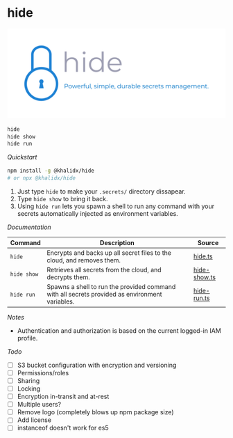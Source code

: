 # hide

<img src="logo-color.png" alt="hide - Powerful, simple, durable secrets management.">

```sh
hide
hide show
hide run
```

*Quickstart*

```sh
npm install -g @khalidx/hide
# or npx @khalidx/hide
```

1) Just type `hide` to make your `.secrets/` directory dissapear.
2) Type `hide show` to bring it back.
3) Using `hide run` lets you spawn a shell to run any command with your secrets automatically injected as environment variables.

*Documentation*

| Command     | Description                                                                                    | Source                         |
| ----------- | ---------------------------------------------------------------------------------------------- | ------------------------------ |
| `hide`      | Encrypts and backs up all secret files to the cloud, and removes them.                         | [hide.ts](./hide.ts)           |
| `hide show` | Retrieves all secrets from the cloud, and decrypts them.                                       | [hide-show.ts](./hide-show.ts) |
| `hide run`  | Spawns a shell to run the provided command with all secrets provided as environment variables. | [hide-run.ts](./hide-run.ts)   |

*Notes*

- Authentication and authorization is based on the current logged-in IAM profile.

*Todo*

- [ ] S3 bucket configuration with encryption and versioning
- [ ] Permissions/roles
- [ ] Sharing
- [ ] Locking
- [ ] Encryption in-transit and at-rest
- [ ] Multiple users?
- [ ] Remove logo (completely blows up npm package size)
- [ ] Add license
- [ ] instanceof doesn't work for es5